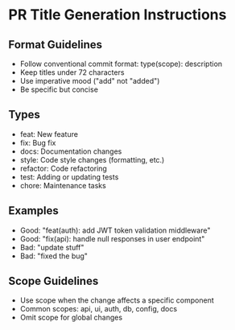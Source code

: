 # PR Title Generation Instructions

## Format Guidelines
- Follow conventional commit format: type(scope): description
- Keep titles under 72 characters
- Use imperative mood ("add" not "added")
- Be specific but concise

## Types
- feat: New feature
- fix: Bug fix
- docs: Documentation changes
- style: Code style changes (formatting, etc.)
- refactor: Code refactoring
- test: Adding or updating tests
- chore: Maintenance tasks

## Examples
- Good: "feat(auth): add JWT token validation middleware"
- Good: "fix(api): handle null responses in user endpoint"
- Bad: "update stuff"
- Bad: "fixed the bug"

## Scope Guidelines
- Use scope when the change affects a specific component
- Common scopes: api, ui, auth, db, config, docs
- Omit scope for global changes